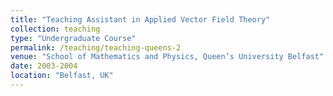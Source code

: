 ```yaml
---
title: "Teaching Assistant in Applied Vector Field Theory"
collection: teaching
type: "Undergraduate Course"
permalink: /teaching/teaching-queens-2
venue: "School of Mathematics and Physics, Queen’s University Belfast"
date: 2003-2004
location: "Belfast, UK"
---
```


